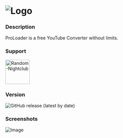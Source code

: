 ![Logo](https://madebyme.s-ul.eu/DRCnJhJf)
=========
### Description
ProLoader is a free YouTube Converter without limits.

### Support
<div align="left">
    <a href="http://discord.rncfamily.de" title="Random-Nightclub" rel="nofollow">
    <img src="https://discordapp.com/api/guilds/351756216579522560/widget.png?style=banner2" height="76px" alt="Random-Nightclub" data-canonical-src="https://discordapp.com/api/guilds/351756216579522560/widget.png?style=banner2" style="max-width:100%;">
    </a>
</div>

### Version
![GitHub release (latest by date)](https://img.shields.io/github/v/release/MauriceX24/ProLoader?style=for-the-badge)

### Screenshots
![Image](https://moon.is-inside.me/fQodqMJa.png)
